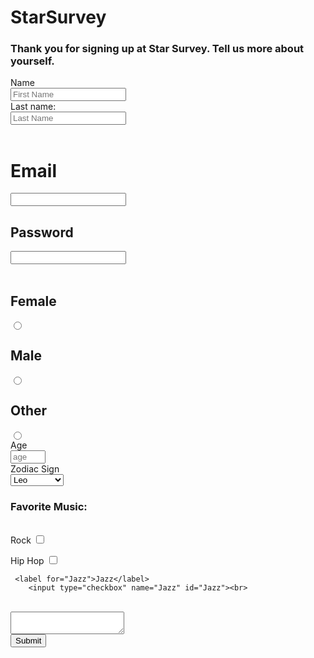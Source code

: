 <!DOCTYPE html>
<html>
<head>
<title></title>
</head>
<link rel="stylesheet" type="text/css" href="Surveystyle.css">

<div class="survey">
<h1 id="title">Star<span>Survey</span></h1>
<h3 id="discription">Thank you for signing up at Star Survey. Tell us more about yourself.</h3>
<form id="survey-form">
<div class="form-inner">
<div class="space">
<label for="name" id="name-label">Name</label><br>
<input type="text" id="fname" name="fname" placeholder="First Name" required><br>
<label for="lname">Last name:</label><br>
<input type="text" id="lname" name="lname" placeholder="Last Name" required=""><br><br>
</div>
<label for="email"><h1>Email</h1></label>
<input type="text" name="email" id="email" required></div>
<div>
<label><h2>Password</h2>
<input type="password" name="password" required></label>
</div><br>
<div><h2>Female</h2><input type="radio" name="gender" value="Female">
    <h2>Male</h2><input type="radio" name="gender" value="Male">
    <h2>Other</h2><input type="radio" name="gender" value="Other"></div>
    <div>

<div class="space">
 <label for="number-label" id="name-label">Age</label><br>
 <input type="number" placeholder="age" id="number" min="18" max="90" required>
</div>
<div class="space">
 <label id="dropdown-label">Zodiac Sign</label><br>
 <select id="dropdown">
    <option vaue="Leo">Leo</option>
    <option vaue="Aquarius">Aquarius</option>
        <option vaue="Sagittarius">Sagittarius</option>
        <option vaue="Gemini">Geminin</option>
        <option vaue="Pisces">Pisces</option>
        <option vaue="Virgos">Virgos</option>
        <option vaue="Cancer">Cancer</option>
        <option vaue="Taurus">Taurus</option>
        <option vaue="Scorpio">Scorpio</option>
        <option vaue="Aries">Aries</option>
        <option vaue="Libra">Libra</option>
        <option vaue="Capricorn">Capricorn</option>
 </select><br>
</div>
<form-group>
<div class="space-se">
<h3>Favorite Music:</h3><br>
</div class="space-se">
<label for="Rock">Rock</label>
<input type="checkbox" name="Rock" id="Rock">

 <label for="Hip Hop">Hip Hop</label>
    <input type="checkbox" name="Hip Hop" id="Hip Hop">
    
     <label for="Jazz">Jazz</label>
        <input type="checkbox" name="Jazz" id="Jazz"><br>

</div>
</form-group>
</div>
<div class="space">
<label id="Bio"></label><br>
</div>
<div class="space-sect">
    <textarea class="text-area"></textarea><br>
</div>

<input type="submit" value="Submit">
</form>


</div>
